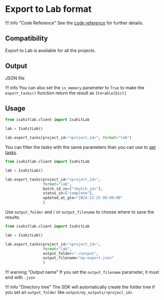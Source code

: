 # Export to Lab format

!!! info "Code Reference"
    See the [code reference](../../task.md#isahitlab.actions.task.TaskActions.export_tasks) for further details.

## Compatibility

Export to Lab is available for all the projects.

## Output

JSON file

!!! info
    You can also set the `in_memory` parameter to `True` to make the `export_tasks()` function return the result as `Iterable[Dict]`

## Usage

``` python
from isahitlab.client import IsahitLab

lab = IsahitLab()

lab.export_tasks(project_id="<project_id>", format="lab")
```

You can filter the tasks with the same parameters than you can use to [get tasks](../../task.md#isahitlab.actions.task.TaskActions.export_tasks).

``` python
from isahitlab.client import IsahitLab

lab = IsahitLab()

lab.export_tasks(project_id="<project_id>", 
                 format="lab", 
                 batch_id_in=["<batch_id>"], 
                 status_in=["complete"], 
                 updated_at_gte="2024-12-25 00:00:00"
                 )
```

Use `output_folder` and / or `output_filename` to choose where to save the results.


``` python
from isahitlab.client import IsahitLab

lab = IsahitLab()

lab.export_tasks(project_id="<project_id>", 
                 format="lab", 
                 output_folder="./output",
                 output_filename="my-export.json"
                 )
```

!!! warning "Output name"
    If you set the `output_filename` parameter, it must end with `.json`

!!! info "Directory tree"
    The SDK will automatically create the folder tree if you set an `output_folder` like `output/my_outputs/<project_id>`
